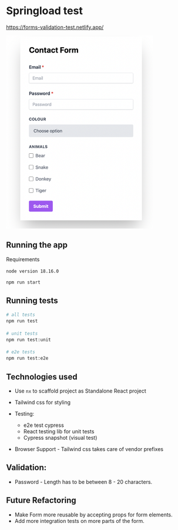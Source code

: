 # Springload test

https://forms-validation-test.netlify.app/

<img src="./src/assets/form-validation-test.png" width="400px"/>

## Running the app

Requirements

`node version 18.16.0`

```bash
npm run start
```

## Running tests

```bash
# all tests
npm run test

# unit tests
npm run test:unit

# e2e tests
npm run test:e2e
```

## Technologies used

* Use `nx` to scaffold project as Standalone React project
* Tailwind css for styling
* Testing:
    * e2e test cypress
    * React testing lib for unit tests
    * Cypress snapshot (visual test)

* Browser Support - Tailwind css takes care of vendor prefixes

## Validation:

* Password - Length has to be between 8 - 20 characters.

## Future Refactoring

* Make Form more reusable by accepting props for form elements.
* Add more integration tests on more parts of the form.